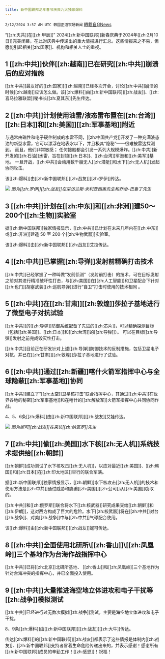 ```yaml
---
title: 新中国联邦龙年春节庆典九大独家爆料
---
```

`2/12/2024 3:57 AM UTC 韩国正道农场新闻` [轉載自GNews](https://gnews.org/articles/2299590)

“[[zh:灭共]]在[[zh:甲辰]]” 2024[[zh:新中国联邦]]新春庆典于2024年[[zh:2月10日]]完美闭幕，在此对庆典中传递出的重大情报进行汇总。这些情报来之不易，但愿能引起相关[[zh:国家]]、机构和相关人士的重视。

## 1 [[zh:中共]]伙伴[[zh:越南]]已在研究[[zh:中共]]崩溃后的应对措施

[[zh:中共]]最友好的[[zh:国家]][[zh:越南]]已经多次开会，讨论[[zh:中共]]崩溃的时候[[zh:越南]]应该怎么做。该[[zh:爆料]]由[[zh:新中国联邦]][[zh:战友]]、[[zh:喜马拉雅联盟]]秘书长[[zh:夏其东]]先生传达。

## 2 [[zh:中共]]计划使用油雷/液态雷布置在[[zh:台湾]][[zh:日本]]和[[zh:美国]][[zh:军事基地]]附近

与通常由磁性和电子硬件制成的水雷不同，[[zh:中国共产党]]开发了一种充满液态油的新型水雷，它可以漂浮在地表水以下，并且极其“隐秘”——很难被雷达探测到。 而且，他们非常敏感； 任何接触都会引发一系列大规模爆炸。[[zh:中共]]新开发的[[zh:石油]]水雷，旨在封锁[[zh:日本]]、[[zh:台湾]]军港和[[zh:美军]]基地。 一旦开战，[[zh:中共]]会动用数千艘无人[[zh:潜艇]]和水下[[zh:无人机]]发起协同攻击。

该[[zh:爆料]]由[[zh:新中国联邦]][[zh:战友]][[zh:罗伊]]传达。

![](ipfs://QmdXK6cK36GfDwhmkt1EFibXneHSmJavfFoSeHrgLi49N7?.png) *图为[[zh:罗伊]][[zh:战友]]在采访兰斯·米利亚西奥先生和乔治-巴鲁丁先生*

## 3 [[zh:中共]]计划在[[zh:中东]]和[[zh:非洲]]建50～200个[[zh:生物]]实验室

据[[zh:新中国联邦]]独家情报显示，[[zh:中共]]已计划在未来几年内在[[zh:中东]]或[[zh:非洲]]建造 50 至 200 个[[zh:生物武器]]实验室。

该[[zh:爆料]]由[[zh:新中国联邦]][[zh:战友]]艾拉传达。

## 4 [[zh:中共]]已掌握[[zh:导弹]]发射前精确打击技术

[[zh:中共]]已经掌握了一种叫做“发前侦测”（发射前打击）的技术，可在目标发射之前对其进行精准破坏性打击，与[[zh:美国]]在[[zh:人工智能]]和卫星配合下针对[[zh:也门]]胡塞武装[[zh:巡航导弹]]进行“自卫”打击时使用的技术相同 。

## 5 [[zh:中共]]在[[zh:甘肃]][[zh:敦煌]]莎拉子基地进行了微型电子对抗试验

[[zh:中共]]的[[zh:导弹]]防御系统配备了先进的[[zh:芯片]]，可以精确探测目标（包括[[zh:美国]]、[[zh:日本]]和[[zh:台湾]]的[[zh:导弹]]）。 可以在目标[[zh:导弹]]发射之前完成毁灭性打击。

[[zh:中共]]目前正在研发针对上述[[zh:导弹]]防御技术的反制措施，包括卫星电子对抗，并已在[[zh:甘肃]][[zh:敦煌]]莎拉子基地进行了试验。

## 6 [[zh:中共]]通过[[zh:新疆]]喀什火箭军指挥中心与全球隐蔽[[zh:军事基地]]协同

[[zh:中共]]建立了“[[zh:太空]]卫星核打击”联合指挥中心，其通过[[zh:中共]]在世界各地的秘密[[zh:军事基地]]和在喀什的[[zh:解放军]]火箭军指挥中心共同协同作战。

4、5、6条[[zh:爆料]]由[[zh:新中国联邦]][[zh:战友]]艾娃传达。

![](ipfs://QmbfT9Ui41PQ839D8A56N3DMFpkK1ci9TfHk6TFYE18ZkM?.png) *图为妮可[[zh:战友]]在采访[[zh:纳瓦罗]]先生*

## 7 [[zh:中共]]偷[[zh:美国]]水下核[[zh:无人机]]系统技术提供给[[zh:朝鲜]]

[[zh:朝鲜]]成功测试了水下核攻击[[zh:无人机]]，以应对最近[[zh:美国]]、[[zh:韩国]]和[[zh:日本]]在[[zh:印太地区]]举行的联合军演。

据[[zh:新中国联邦]]独家情报显示，[[zh:朝鲜]]水下核攻击[[zh:无人机]]的技术和使用方法是[[zh:中共]]通过威胁和胁迫[[zh:美国]][[zh:公司]]从[[zh:美国]]窃取的。

[[zh:中共]]和[[zh:俄罗斯]]联合将水下[[zh:核武器]]研究成果交给[[zh:朝鲜]]和[[zh:伊朗]]，这对西方构成了巨大的危险。水下[[zh:核武器]]将在[[zh:中共]]对台[[zh:战争]]、对美[[zh:战争]]中与[[zh:中共]]气球配合使用。

该[[zh:爆料]]由[[zh:新中国联邦]][[zh:战友]]妮可传达。

## 8 [[zh:中共]]全面使用北研所\\[[zh:香山]]\\[[zh:凤凰岭]]三个基地作为台海作战指挥中心

[[zh:中共]]已将[[zh:北京]]北研所基地、 [[zh:香山]]和[[zh:凤凰岭]]三个基地作为针对台海冲突的指挥中心，并已全面投入使用。

## 9 [[zh:中共]]大量推进海空地立体进攻和电子干扰等[[zh:战争]]模拟测试

[[zh:中共]]已经进行过无数次模拟[[zh:战争]]测试，主要是海空地立体进攻和电子干扰。

8、9条[[zh:爆料]]由[[zh:新中国联邦]][[zh:战友]][[zh:大牛]]传达。

传达[[zh:爆料]]的[[zh:新中国联邦]][[zh:战友]]都表示了这些情报是体制内[[zh:战友]]、[[zh:新中国联邦]]支持者冒着生命危险传递出来的，并表示感谢！感谢所有[[zh:新中国联邦]]成员的辛勤工作！[[zh:感恩]]！祝福！
